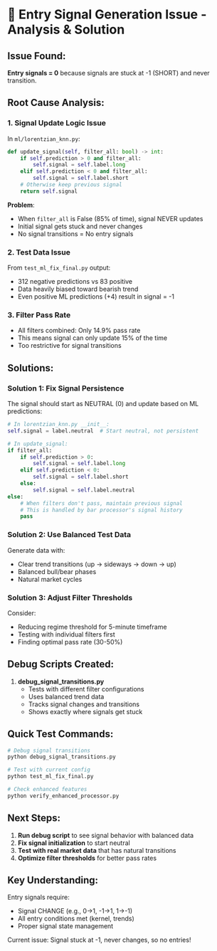 # 🚨 Entry Signal Generation Issue - Analysis & Solution

## Issue Found:
**Entry signals = 0** because signals are stuck at -1 (SHORT) and never transition.

## Root Cause Analysis:

### 1. Signal Update Logic Issue
In `ml/lorentzian_knn.py`:
```python
def update_signal(self, filter_all: bool) -> int:
    if self.prediction > 0 and filter_all:
        self.signal = self.label.long
    elif self.prediction < 0 and filter_all:
        self.signal = self.label.short
    # Otherwise keep previous signal
    return self.signal
```

**Problem**: 
- When `filter_all` is False (85% of time), signal NEVER updates
- Initial signal gets stuck and never changes
- No signal transitions = No entry signals

### 2. Test Data Issue
From `test_ml_fix_final.py` output:
- 312 negative predictions vs 83 positive
- Data heavily biased toward bearish trend
- Even positive ML predictions (+4) result in signal = -1

### 3. Filter Pass Rate
- All filters combined: Only 14.9% pass rate
- This means signal can only update 15% of the time
- Too restrictive for signal transitions

## Solutions:

### Solution 1: Fix Signal Persistence
The signal should start as NEUTRAL (0) and update based on ML predictions:

```python
# In lorentzian_knn.py __init__:
self.signal = label.neutral  # Start neutral, not persistent

# In update_signal:
if filter_all:
    if self.prediction > 0:
        self.signal = self.label.long
    elif self.prediction < 0:
        self.signal = self.label.short
    else:
        self.signal = self.label.neutral
else:
    # When filters don't pass, maintain previous signal
    # This is handled by bar processor's signal history
    pass
```

### Solution 2: Use Balanced Test Data
Generate data with:
- Clear trend transitions (up → sideways → down → up)
- Balanced bull/bear phases
- Natural market cycles

### Solution 3: Adjust Filter Thresholds
Consider:
- Reducing regime threshold for 5-minute timeframe
- Testing with individual filters first
- Finding optimal pass rate (30-50%)

## Debug Scripts Created:

1. **debug_signal_transitions.py**
   - Tests with different filter configurations
   - Uses balanced trend data
   - Tracks signal changes and transitions
   - Shows exactly where signals get stuck

## Quick Test Commands:

```bash
# Debug signal transitions
python debug_signal_transitions.py

# Test with current config
python test_ml_fix_final.py

# Check enhanced features
python verify_enhanced_processor.py
```

## Next Steps:

1. **Run debug script** to see signal behavior with balanced data
2. **Fix signal initialization** to start neutral
3. **Test with real market data** that has natural transitions
4. **Optimize filter thresholds** for better pass rates

## Key Understanding:

Entry signals require:
- Signal CHANGE (e.g., 0→1, -1→1, 1→-1)
- All entry conditions met (kernel, trends)
- Proper signal state management

Current issue: Signal stuck at -1, never changes, so no entries!
